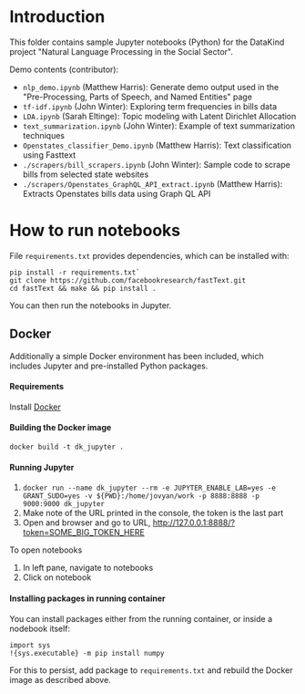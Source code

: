 # Introduction

This folder contains sample Jupyter notebooks (Python) for the DataKind project "Natural Language Processing in the Social Sector".

Demo contents (contributor):

- `nlp_demo.ipynb` (Matthew Harris): Generate demo output used in the "Pre-Processing, Parts of Speech, and Named Entities" page
- `tf-idf.ipynb` (John Winter): Exploring term frequencies in bills data
- `LDA.ipynb` (Sarah Eltinge): Topic modeling with Latent Dirichlet Allocation
- `text_summarization.ipynb` (John Winter): Example of text summarization techniques
- `Openstates_classifier_Demo.ipynb` (Matthew Harris): Text classification using Fasttext
- `./scrapers/bill_scrapers.ipynb` (John Winter): Sample code to scrape bills from selected state websites
- `./scrapers/Openstates_GraphQL_API_extract.ipynb` (Matthew Harris): Extracts Openstates bills data using Graph QL API

# How to run notebooks

File `requirements.txt` provides dependencies, which can be installed with:

```
pip install -r requirements.txt`
git clone https://github.com/facebookresearch/fastText.git
cd fastText && make && pip install .
```

You can then run the notebooks in Jupyter.

## Docker

Additionally a simple Docker environment has been included, which includes Jupyter and pre-installed Python packages.

#### Requirements

Install [Docker](https://docs.docker.com/install/)

#### Building the Docker image

```docker build -t dk_jupyter .```

#### Running Jupyter

1. ```docker run --name dk_jupyter --rm -e JUPYTER_ENABLE_LAB=yes -e GRANT_SUDO=yes -v ${PWD}:/home/jovyan/work -p 8888:8888 -p 9000:9000 dk_jupyter```
2. Make note of the URL printed in the console, the token is the last part
3. Open and browser and go to URL, http://127.0.0.1:8888/?token=SOME_BIG_TOKEN_HERE

To open notebooks

1. In left pane, navigate to notebooks
2. Click on notebook


#### Installing packages in running container

You can install packages either from the running container, or inside a nodebook itself:

```
import sys
!{sys.executable} -m pip install numpy
```

For this to persist, add package to `requirements.txt` and rebuild the Docker image as described above.

